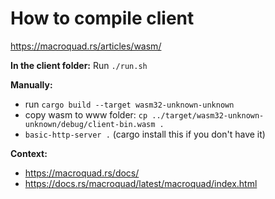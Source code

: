 # How to compile client

https://macroquad.rs/articles/wasm/

**In the client folder:**
Run `./run.sh`

**Manually:**

- run `cargo build --target wasm32-unknown-unknown`
- copy wasm to www folder: `cp ../target/wasm32-unknown-unknown/debug/client-bin.wasm .`
- `basic-http-server .` (cargo install this if you don't have it)

**Context:**

- https://macroquad.rs/docs/
- https://docs.rs/macroquad/latest/macroquad/index.html
